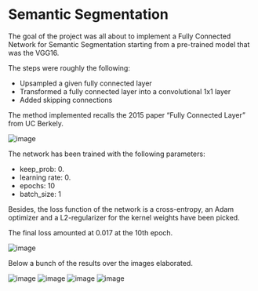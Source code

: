 # Semantic Segmentation

The goal of the project was all about to implement a Fully Connected Network for Semantic Segmentation starting from a pre-trained model that was the VGG16.

The steps were roughly the following:

* Upsampled a given fully connected layer
* Transformed a fully connected layer into a convolutional 1x1 layer
* Added skipping connections

The method implemented recalls the 2015 paper “Fully Connected Layer” from UC Berkely.

![image](https://user-images.githubusercontent.com/29335742/223194198-6964d593-9ef8-4b1e-affb-5d5360289357.png)


The network has been trained with the following parameters:

* keep_prob: 0.
* learning rate: 0.
* epochs: 10
* batch_size: 1

Besides, the loss function of the network is a cross-entropy, an Adam optimizer and a L2-regularizer for the kernel weights have
been picked.

The final loss amounted at 0.017 at the 10th epoch.

![image](https://user-images.githubusercontent.com/29335742/223194262-858ecf26-1c41-44aa-a10a-0d41df1c57ff.png)


Below a bunch of the results over the images elaborated.

![image](https://user-images.githubusercontent.com/29335742/223194330-f1c07ad2-f210-4cf6-b76f-4b22a7693633.png)
![image](https://user-images.githubusercontent.com/29335742/223194378-1381fcf4-43d7-4c05-8e73-fb249207c204.png)
![image](https://user-images.githubusercontent.com/29335742/223194417-43698a06-52be-4f9c-a836-38cd195f6684.png)
![image](https://user-images.githubusercontent.com/29335742/223194479-846c8933-b899-4cf9-b515-06a5af3fa286.png)
